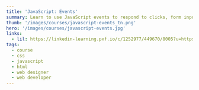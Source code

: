 ```yaml
---
title: 'JavaScript: Events'
summary: Learn to use JavaScript events to respond to clicks, form input, and touch gestures in your web applications.
thumb: '/images/courses/javascript-events_tn.png'
hero: '/images/courses/javascript-events.jpg'
links:
  - lil: https://linkedin-learning.pxf.io/c/1252977/449670/8005?u=https%3A%2F%2Fwww.linkedin.com%2Flearning%2Fjavascript-events
tags:
  - course
  - css
  - javascript
  - html
  - web designer
  - web developer
---
```

